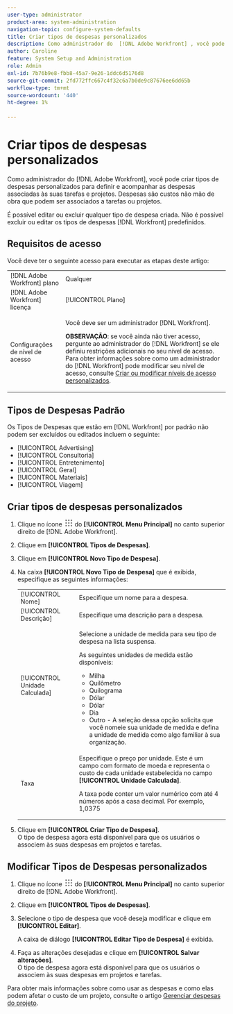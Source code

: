 ```yaml
---
user-type: administrator
product-area: system-administration
navigation-topic: configure-system-defaults
title: Criar tipos de despesas personalizados
description: Como administrador do  [!DNL Adobe Workfront] , você pode criar tipos de despesas personalizados para definir e acompanhar as despesas associadas às suas tarefas e projetos. Despesas são custos não mão de obra que podem ser associados a tarefas ou projetos.
author: Caroline
feature: System Setup and Administration
role: Admin
exl-id: 7b76b9e8-fbb8-45a7-9e26-1ddc6d5176d8
source-git-commit: 2fd772ffc667c4f32c6a7b0de9c87676ee6dd65b
workflow-type: tm+mt
source-wordcount: '440'
ht-degree: 1%

---
```


# Criar tipos de despesas personalizados

<!--**DON'T DELETE, DRAFT OR HIDE THIS ARTICLE. IT IS LINKED TO THE PRODUCT THROUGH THE CONTEXT SENSITIVE HELP LINKS.-->

Como administrador do [!DNL Adobe Workfront], você pode criar tipos de despesas personalizados para definir e acompanhar as despesas associadas às suas tarefas e projetos. Despesas são custos não mão de obra que podem ser associados a tarefas ou projetos.

É possível editar ou excluir qualquer tipo de despesa criada. Não é possível excluir ou editar os tipos de despesas [!DNL Workfront] predefinidos.

## Requisitos de acesso

Você deve ter o seguinte acesso para executar as etapas deste artigo:

<table style="table-layout:auto"> 
 <col> 
 <col> 
 <tbody> 
  <tr> 
   <td role="rowheader">[!DNL Adobe Workfront] plano</td> 
   <td>Qualquer</td> 
  </tr> 
  <tr> 
   <td role="rowheader">[!DNL Adobe Workfront] licença</td> 
   <td>[!UICONTROL Plano]</td> 
  </tr> 
  <tr> 
   <td role="rowheader">Configurações de nível de acesso</td> 
   <td> <p>Você deve ser um administrador [!DNL Workfront].</p> <p><b>OBSERVAÇÃO</b>: se você ainda não tiver acesso, pergunte ao administrador do [!DNL Workfront] se ele definiu restrições adicionais no seu nível de acesso. Para obter informações sobre como um administrador do [!DNL Workfront] pode modificar seu nível de acesso, consulte <a href="../../../administration-and-setup/add-users/configure-and-grant-access/create-modify-access-levels.md" class="MCXref xref">Criar ou modificar níveis de acesso personalizados</a>.</p> </td> 
  </tr> 
 </tbody> 
</table>

## Tipos de Despesas Padrão

Os Tipos de Despesas que estão em [!DNL Workfront] por padrão não podem ser excluídos ou editados incluem o seguinte:

* [!UICONTROL Advertising]
* [!UICONTROL Consultoria]
* [!UICONTROL Entretenimento]
* [!UICONTROL Geral]
* [!UICONTROL Materiais]
* [!UICONTROL Viagem]

## Criar tipos de despesas personalizados

1. Clique no ícone ![](assets/main-menu-icon.png) do **[!UICONTROL Menu Principal]** no canto superior direito de [!DNL Adobe Workfront].
1. Clique em **[!UICONTROL Tipos de Despesas]**.
1. Clique em **[!UICONTROL Novo Tipo de Despesa]**.
1. Na caixa **[!UICONTROL Novo Tipo de Despesa]** que é exibida, especifique as seguintes informações:

   <table style="table-layout:auto"> 
    <col> 
    <col> 
    <tbody> 
     <tr> 
      <td role="rowheader">[!UICONTROL Nome]</td> 
      <td>Especifique um nome para a despesa.</td> 
     </tr> 
     <tr> 
      <td role="rowheader">[!UICONTROL Descrição]</td> 
      <td>Especifique uma descrição para a despesa.</td> 
     </tr> 
     <tr> 
      <td role="rowheader">[!UICONTROL Unidade Calculada]</td> 
      <td> <p>Selecione a unidade de medida para seu tipo de despesa na lista suspensa.</p> <p>As seguintes unidades de medida estão disponíveis:</p> 
       <ul> 
        <li>Milha</li> 
        <li>Quilômetro</li> 
        <li>Quilograma</li> 
        <li>Dólar</li> 
        <li>Dólar</li> 
        <li>Dia</li> 
        <li>Outro - A seleção dessa opção solicita que você nomeie sua unidade de medida e defina a unidade de medida como algo familiar à sua organização.</li> 
       </ul> </td> 
     </tr> 
     <tr> 
      <td role="rowheader">Taxa</td> 
      <td> <p>Especifique o preço por unidade. Este é um campo com formato de moeda e representa o custo de cada unidade estabelecida no campo <strong>[!UICONTROL Unidade Calculada]</strong>. </p> <p>A taxa pode conter um valor numérico com até 4 números após a casa decimal. Por exemplo, 1,0375</p> </td> 
     </tr> 
    </tbody> 
   </table>

1. Clique em **[!UICONTROL Criar Tipo de Despesa]**.\
   O tipo de despesa agora está disponível para que os usuários o associem às suas despesas em projetos e tarefas.

## Modificar Tipos de Despesas personalizados

1. Clique no ícone ![](assets/main-menu-icon.png) do **[!UICONTROL Menu Principal]** no canto superior direito de [!DNL Adobe Workfront].
1. Clique em **[!UICONTROL Tipos de Despesas]**.
1. Selecione o tipo de despesa que você deseja modificar e clique em **[!UICONTROL Editar]**.

   A caixa de diálogo **[!UICONTROL Editar Tipo de Despesa]** é exibida.

1. Faça as alterações desejadas e clique em **[!UICONTROL Salvar alterações]**.\
   O tipo de despesa agora está disponível para que os usuários o associem às suas despesas em projetos e tarefas.

Para obter mais informações sobre como usar as despesas e como elas podem afetar o custo de um projeto, consulte o artigo [Gerenciar despesas do projeto](../../../manage-work/projects/project-finances/manage-project-expenses.md).
